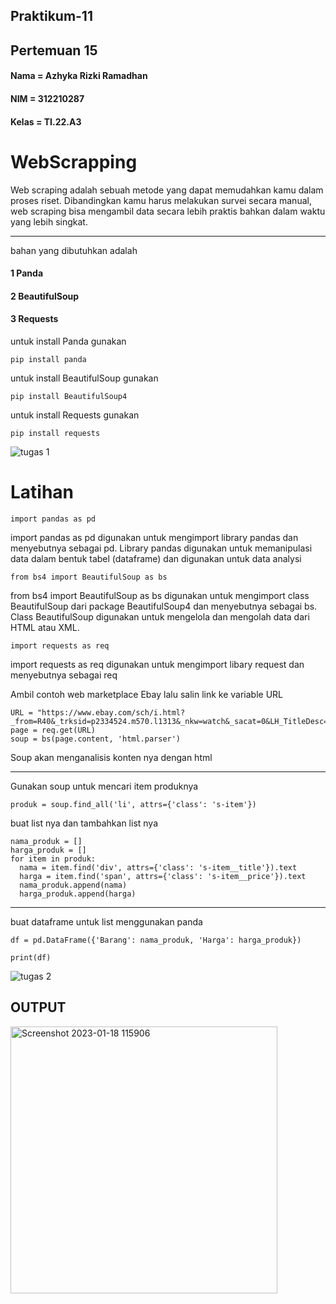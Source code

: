 ## Praktikum-11
## Pertemuan 15

#### Nama  = Azhyka Rizki Ramadhan
#### NIM   = 312210287
#### Kelas = TI.22.A3

# WebScrapping

Web scraping adalah sebuah metode yang dapat memudahkan kamu dalam proses riset. Dibandingkan kamu harus melakukan survei secara manual, web scraping bisa mengambil 
data secara lebih praktis bahkan dalam waktu yang lebih singkat.

---


bahan yang dibutuhkan adalah 

#### 1 Panda

#### 2 BeautifulSoup

#### 3 Requests

untuk install Panda gunakan

    pip install panda

untuk install BeautifulSoup gunakan

    pip install BeautifulSoup4

untuk install Requests gunakan

    pip install requests
    
 ![tugas 1](https://user-images.githubusercontent.com/118233561/213087209-1562671f-4fed-4a55-ac13-1b0d5e41a687.png)

# Latihan

    import pandas as pd
    
import pandas as pd digunakan untuk mengimport library pandas dan menyebutnya sebagai pd. Library pandas digunakan untuk memanipulasi data dalam bentuk tabel (dataframe) dan digunakan untuk data analysi

    from bs4 import BeautifulSoup as bs
    
from bs4 import BeautifulSoup as bs digunakan untuk mengimport class BeautifulSoup dari package BeautifulSoup4 dan menyebutnya sebagai bs. Class BeautifulSoup digunakan untuk mengelola dan mengolah data dari HTML atau XML.

    import requests as req

import requests as req digunakan untuk mengimport libary request dan menyebutnya sebagai req

Ambil contoh web marketplace Ebay lalu salin link ke variable URL 

```
URL = "https://www.ebay.com/sch/i.html?_from=R40&_trksid=p2334524.m570.l1313&_nkw=watch&_sacat=0&LH_TitleDesc=0&_odkw=jam+tangan&_osacat=0&LH_PrefLoc=2"
page = req.get(URL)
soup = bs(page.content, 'html.parser')
```

Soup akan menganalisis konten nya dengan html 

---

Gunakan soup untuk mencari item produknya 

    produk = soup.find_all('li', attrs={'class': 's-item'})

buat list nya dan tambahkan list nya 

```
nama_produk = []
harga_produk = []
for item in produk:
  nama = item.find('div', attrs={'class': 's-item__title'}).text
  harga = item.find('span', attrs={'class': 's-item__price'}).text
  nama_produk.append(nama)
  harga_produk.append(harga)
```
---

buat dataframe untuk list menggunakan panda

```
df = pd.DataFrame({'Barang': nama_produk, 'Harga': harga_produk})

print(df)
```

![tugas 2](https://user-images.githubusercontent.com/118233561/213087247-4c211c2b-c059-4c0d-8aff-8828d073ebc9.png)

## OUTPUT 

<img width="427" alt="Screenshot 2023-01-18 115906" src="https://user-images.githubusercontent.com/118233561/213090876-7b036dc5-72e8-400f-8b0e-9174c9cb0802.png">



